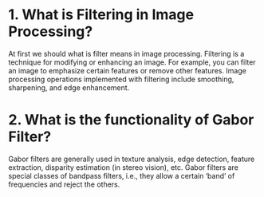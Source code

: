 # 1. What is Filtering in Image Processing?

At first we should what is filter means in image processing. Filtering is a technique for modifying or enhancing an image. 
For example, you can filter an image to emphasize certain features or remove other features. Image processing operations implemented with filtering include smoothing, sharpening, and edge enhancement.

# 2. What is the functionality of Gabor Filter?

Gabor filters are generally used in texture analysis, edge detection, feature extraction, disparity estimation (in stereo vision), etc. Gabor filters are special classes of bandpass filters, i.e., they allow a certain ‘band’ of frequencies and reject the others.

